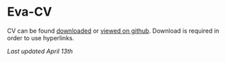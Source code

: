 # Eva-CV

CV can be found [downloaded](https://github.com/evaherbst/Eva-CV/raw/main/CV_Ongoing_Eva_Aug4_2021.pdf) or [viewed on github](https://github.com/evaherbst/Eva-CV/blob/main/CV_Ongoing_Eva_Aug4_2021.pdf). Download is required in order to use hyperlinks.

*Last updated April 13th*

